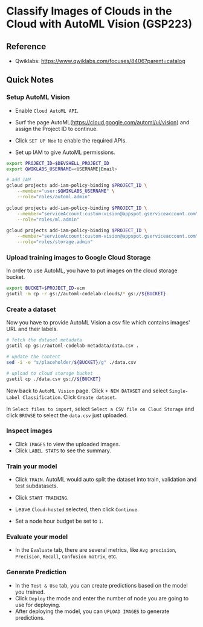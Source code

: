 # Classify Images of Clouds in the Cloud with AutoML Vision (GSP223)



## Reference

* Qwiklabs: https://www.qwiklabs.com/focuses/8406?parent=catalog



## Quick Notes



### Setup AutoML Vision

* Enable `Cloud AutoML API`. 

* Surf the page AutoML(https://cloud.google.com/automl/ui/vision) and assign the Project ID to continue. 

* Click `SET UP Noe` to enable the required APIs.

* Set up IAM to give AutoML permissions.

```sh
export PROJECT_ID=$DEVSHELL_PROJECT_ID
export QWIKLABS_USERNAME=<USERNAME|Email>

# add IAM
gcloud projects add-iam-policy-binding $PROJECT_ID \
    --member="user:$QWIKLABS_USERNAME" \
    --role="roles/automl.admin"
    
gcloud projects add-iam-policy-binding $PROJECT_ID \
    --member="serviceAccount:custom-vision@appspot.gserviceaccount.com" \
    --role="roles/ml.admin"
    
gcloud projects add-iam-policy-binding $PROJECT_ID \
    --member="serviceAccount:custom-vision@appspot.gserviceaccount.com" \
    --role="roles/storage.admin"
```



### Upload training images to Google Cloud Storage

In order to use AutoML, you have to put images on the cloud storage bucket.

```sh
export BUCKET=$PROJECT_ID-vcm
gsutil -m cp -r gs://automl-codelab-clouds/* gs://${BUCKET}
```



### Create a dataset

Now you have to provide AutoML Vision a csv file which contains images' URL and their labels.

```sh
# fetch the dataset metadata
gsutil cp gs://automl-codelab-metadata/data.csv .

# update the content
sed -i -e "s/placeholder/${BUCKET}/g" ./data.csv

# upload to cloud storage bucket
gsutil cp ./data.csv gs://${BUCKET}
```

Now back to `AutoML Vision` page. Click `+ NEW DATASET` and select `Single-Label Classification`. Click `Create dataset`.

In `Select files to import`, select `Select a CSV file on Cloud Storage` and click `BROWSE` to select the `data.csv` just uploaded.



### Inspect images

* Click `IMAGES` to view the uploaded images.
* Click `LABEL STATS` to see the summary.



### Train your model

* Click `TRAIN`. AutoML would auto split the dataset into train, validation and test subdatasets.
* Click `START TRAINING`.

* Leave `Cloud-hosted` selected, then click `Continue`.
* Set a node hour budget be set to `1`.



### Evaluate your model

* In the `Evaluate` tab, there are several metrics, like `Avg precision`, `Precision`, `Recall`, `Confusion matrix`, etc.



### Generate Prediction

*  In the `Test & Use` tab, you can create predictions based on the model you trained.
*  Click `Deploy` the mode and enter the number of node you are going to use for deploying.
*  After deploying the model, you can `UPLOAD IMAGES` to generate predictions.

